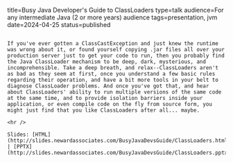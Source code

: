 title=Busy Java Developer's Guide to ClassLoaders
type=talk
audience=For any intermediate Java (2 or more years) audience
tags=presentation, jvm
date=2024-04-25
status=published
~~~~~~

If you've ever gotten a ClassCastException and just knew the runtime was wrong about it, or found yourself copying .jar files all over your production server just to get your code to run, then you probably find the Java ClassLoader mechanism to be deep, dark, mysterious, and incomprehensible. Take a deep breath, and relax--ClassLoaders aren't as bad as they seem at first, once you understand a few basic rules regarding their operation, and have a bit more tools in your belt to diagnose ClassLoader problems. And once you've got that, and hear about ClassLoaders' ability to run multiple versions of the same code at the same time, and to provide isolation barriers inside your application, or even compile code on the fly from source form, you might just find that you like ClassLoaders after all... maybe.
    
<hr />

Slides: [HTML](http://slides.newardassociates.com/BusyJavaDevsGuide/ClassLoaders.html) | [PPTX](http://slides.newardassociates.com/BusyJavaDevsGuide/ClassLoaders.pptx)
